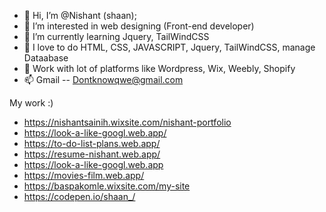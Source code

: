 - 👋 Hi, I’m @Nishant (shaan);
- 👀 I’m interested in web designing (Front-end developer)
- 🌱 I’m currently learning Jquery, TailWindCSS
- 💞️ I love to do HTML, CSS, JAVASCRIPT, Jquery, TailWindCSS, manage Dataabase
- 💞️ Work with lot of platforms like Wordpress, Wix, Weebly, Shopify
- 📫 Gmail -- Dontknowqwe@gmail.com




My work :) 

- https://nishantsainih.wixsite.com/nishant-portfolio
- https://look-a-like-googl.web.app/
- https://to-do-list-plans.web.app/
- https://resume-nishant.web.app/
- https://look-a-like-googl.web.app
- https://movies-film.web.app/
- https://baspakomle.wixsite.com/my-site
- https://codepen.io/shaan_/

<!---
nishant-source/nishant-source is a ✨ special ✨ repository because its `README.md` (this file) appears on your GitHub profile.
You can click the Preview link to take a look at your changes.
--->
